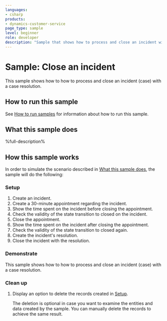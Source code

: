 ```yaml
---
languages:
- csharp
products:
- dynamics-customer-service
page_type: sample
level: beginner
role: developer
description: "Sample that shows how to process and close an incident with a case resolution in Dynamics 365 Customer Service."
---
```


# Sample: Close an incident

This sample shows how to how to process and close an incident (case) with a case resolution.

## How to run this sample

See [How to run samples](https://github.com/microsoft/Dynamics365-Apps-Samples/blob/master/sales/README.md) for information about how to run this sample.

## What this sample does

%full-description%

## How this sample works

In order to simulate the scenario described in [What this sample does](#what-this-sample-does), the sample will do the following:

### Setup

1. Create an incident.
2. Create a 30-minute appointment regarding the incident.
3. Show the time spent on the incident before closing the appointment.
4. Check the validity of the state transition to closed on the incident.
5. Close the appointment.
6. Show the time spent on the incident after closing the appointment.
7. Check the validity of the state transition to closed again.
8. Create the incident's resolution.
9. Close the incident with the resolution.

### Demonstrate

This sample shows how to how to process and close an incident (case) with a case resolution.

### Clean up

1. Display an option to delete the records created in [Setup](#setup).

    The deletion is optional in case you want to examine the entities and data created by the sample. You can manually delete the records to achieve the same result.